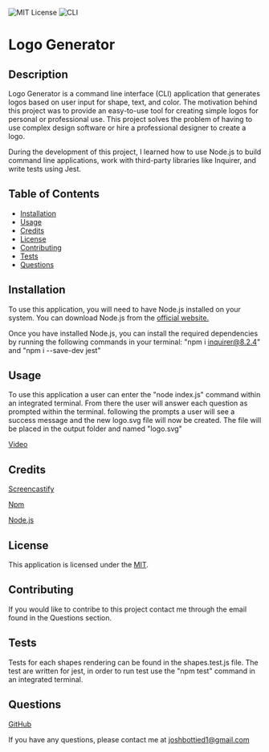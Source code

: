 ![MIT License](https://img.shields.io/badge/license-MIT-green.svg)
![CLI](https://img.shields.io/badge/CLI-Application-green)

# Logo Generator

## Description

Logo Generator is a command line interface (CLI) application that generates logos based on user input for shape, text, and color. The motivation behind this project was to provide an easy-to-use tool for creating simple logos for personal or professional use. This project solves the problem of having to use complex design software or hire a professional designer to create a logo.

During the development of this project, I learned how to use Node.js to build command line applications, work with third-party libraries like Inquirer, and write tests using Jest.

## Table of Contents

- [Installation](#Installation)
- [Usage](#Usage)
- [Credits](#Credits)
- [License](#License)
- [Contributing](#Contributing)
- [Tests](#Tests)
- [Questions](#Questions)

## Installation

To use this application, you will need to have Node.js installed on your system. You can download Node.js from the [official website.](https://nodejs.org/en)

Once you have installed Node.js, you can install the required dependencies by running the following commands in your terminal: "npm i inquirer@8.2.4" and "npm i --save-dev jest"

## Usage

To use this application a user can enter the "node index.js" command within an integrated terminal. From there the user will answer each question as prompted within the terminal. following the prompts a user will see a success message and the new logo.svg file will now be created. The file will be placed in the output folder and named "logo.svg"

[Video]()

## Credits

[Screencastify](https://app.screencastify.com/)

[Npm](https://docs.npmjs.com/)

[Node.js](https://nodejs.org/en)

## License

This application is licensed under the [MIT](https://opensource.org/licenses/MIT).

## Contributing

If you would like to contribe to this project contact me through the email found in the Questions section.

## Tests

Tests for each shapes rendering can be found in the shapes.test.js file. The test are written for jest, in order to run test use the "npm test" command in an integrated terminal.

## Questions

[GitHub](https://github.com/josh4got)

If you have any questions, please contact me at joshbottied1@gmail.com
